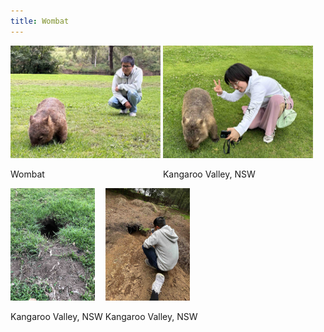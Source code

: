 ```yaml
---
title: Wombat
---
```



<div id="banner">
	<div class="inline-block" style="display:inline-block;"><a href="Wombat_1.jpg"><img src="Wombat_1.jpg" style="height: 180px;"></a><div><p>Wombat</p></div></div>
	<div class="inline-block" style="display:inline-block;"><a href="Wombat_4.jpg"><img src="Wombat_4.jpg" style="height: 180px;"></a><div><p>Kangaroo Valley, NSW</p></div></div>
	<div class="inline-block" style="display:inline-block;"><a href="Wombat_6.jpg"><img src="Wombat_6.jpg" style="height: 180px;"></a><div><p>Kangaroo Valley, NSW</p></div></div>
	<div class="inline-block" style="display:inline-block;"><a href="Wombat_7.jpg"><img src="Wombat_7.jpg" style="height: 180px;"></a><div><p>Kangaroo Valley, NSW</p></div></div>
</div>



